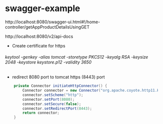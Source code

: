 # swagger-example

http://localhost:8080/swagger-ui.html#!/home-controller/getAppProductDetailsUsingGET

http://localhost:8080/v2/api-docs


* Create certificate for https 
###### keytool -genkey -alias tomcat -storetype PKCS12 -keyalg RSA -keysize 2048 -keystore keystore.p12 -validity 3650


* redirect 8080 port to tomcat https (8443) port

```java
    private Connector initiateHttpConnector() {
        Connector connector = new Connector("org.apache.coyote.http11.Http11NioProtocol");
        connector.setScheme("http");
        connector.setPort(8080);
        connector.setSecure(false);
        connector.setRedirectPort(8443);
        return connector;
    }
```

